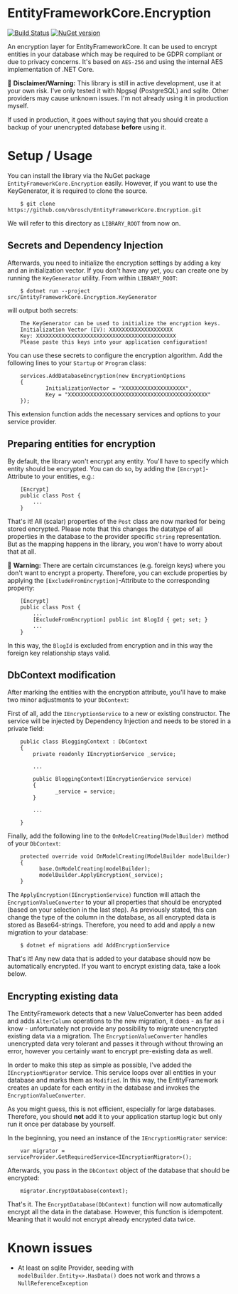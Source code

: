 # EntityFrameworkCore.Encryption

[![Build Status](https://travis-ci.org/vbrosch/EntityFrameworkCore.Encryption.svg?branch=master)](https://travis-ci.org/vbrosch/EntityFrameworkCore.Encryption)
[![NuGet version](https://badge.fury.io/nu/EntityFrameworkCore.Encryption.svg)](https://badge.fury.io/nu/EntityFrameworkCore.Encryption)

An encryption layer for EntityFrameworkCore. It can be used to encrypt entities in your database which may be required to
be GDPR compliant or due to privacy concerns. It's based on `AES-256` and using the internal AES implementation of .NET Core.

:rotating_light: **Disclaimer/Warning:** This library is still in active development, use it at your own risk. I've only tested it with Npgsql (PostgreSQL)
and sqlite. Other providers may cause unknown issues. I'm not already using it in production myself.

If used in production, it goes without saying that you should create a backup of your unencrypted database **before**
using it.

# Setup / Usage
You can install the library via the NuGet package `EntityFrameworkCore.Encryption` easily. However, if you want to use the KeyGenerator, it is required to clone the source. 

```
    $ git clone https://github.com/vbrosch/EntityFrameworkCore.Encryption.git
```

We will refer to this directory as `LIBRARY_ROOT` from now on.

## Secrets and Dependency Injection

Afterwards, you need to initialize the encryption settings by adding a key and an initialization vector. If you don't have any yet, you can create
one by running the `KeyGenerator` utility. From within `LIBRARY_ROOT`:

```
    $ dotnet run --project src/EntityFrameworkCore.Encryption.KeyGenerator
```

will output both secrets:

```
    The KeyGenerator can be used to initialize the encryption keys.
    Initialization Vector (IV): XXXXXXXXXXXXXXXXXXXX
    Key: XXXXXXXXXXXXXXXXXXXXXXXXXXXXXXXXXXXXXXXXXXXX
    Please paste this keys into your application configuration!
```

You can use these secrets to configure the encryption algorithm. Add the following lines to your `Startup` or `Program`
class:

```
    services.AddDatabaseEncryption(new EncryptionOptions
    {
            InitializationVector = "XXXXXXXXXXXXXXXXXXXX",
            Key = "XXXXXXXXXXXXXXXXXXXXXXXXXXXXXXXXXXXXXXXXXXXX"
    });
```

This extension function adds the necessary services and options to your service provider.

## Preparing entities for encryption
By default, the library won't encrypt any entity. You'll have to specify which entity should be encrypted. You can do so, 
by adding the `[Encrypt]`-Attribute to your entities, e.g.:

```
    [Encrypt]
    public class Post {
        ...
    }
```

That's it! All (scalar) properties of the `Post` class are now marked for being stored encrypted. Please note that this changes
the datatype of all properties in the database to the provider specific `string` representation. But as the mapping
happens in the library, you won't have to worry about that at all.

:rotating_light: **Warning:** There are certain circumstances (e.g. foreign keys) where you don't want to encrypt a property.
Therefore, you can exclude properties by applying the `[ExcludeFromEncryption]`-Attribute to the corresponding property:

```
    [Encrypt]
    public class Post {
        ...
        [ExcludeFromEncryption] public int BlogId { get; set; }
        ...
    }
```

In this way, the `BlogId` is excluded from encryption and in this way the foreign key relationship stays valid.
## DbContext modification
After marking the entities with the encryption attribute, you'll have to make two minor adjustments to your `DbContext`:

First of all, add the `IEncryptionService` to a new or existing constructor. The service will be injected by Dependency 
Injection and needs to be stored in a private field:

```
    public class BloggingContext : DbContext
    {
        private readonly IEncryptionService _service;
        
        ...
        
        public BloggingContext(IEncryptionService service)
        {
               _service = service;
        }
        
        ...
        
    }
```

Finally, add the following line to the `OnModelCreating(ModelBuilder)` method of your `DbContext`:

```
    protected override void OnModelCreating(ModelBuilder modelBuilder)
    {
          base.OnModelCreating(modelBuilder);
          modelBuilder.ApplyEncryption(_service);
    }
```

The `ApplyEncryption(IEncryptionService)` function will attach the `EncryptionValueConverter` to your all properties
that should be encrypted (based on your selection in the last step). As previously stated, this can change the type
of the column in the database, as all encrypted data is stored as Base64-strings. Therefore, you need to add and 
apply a new migration to your database:

```
    $ dotnet ef migrations add AddEncryptionService
```

That's it! Any new data that is added to your database should now be automatically encrypted. If you want to encrypt
existing data, take a look below.

## Encrypting existing data
The EntityFramework detects that a new ValueConverter has been added and adds `AlterColumn` operations to the new migration,
it does - as far as i know - unfortunately not provide any possibility to migrate unencrypted existing data via a migration.
The `EncryptionValueConverter` handles unencrypted data very tolerant and passes it through without throwing an error, however
you certainly want to encrypt pre-existing data as well.

In order to make this step as simple as possible, I've added the `IEncryptionMigrator` service. This service loops over all
entities in your database and marks them as `Modified`. In this way, the EntityFramework creates an update for each entity in
the database and invokes the `EncryptionValueConverter`.

As you might guess, this is not efficient, especially for large databases. Therefore, you should **not** add it to your application startup
logic but only run it once per database by yourself.

In the beginning, you need an instance of the `IEncryptionMigrator` service:

```
    var migrator = serviceProvider.GetRequiredService<IEncryptionMigrator>();
``` 

Afterwards, you pass in the `DbContext` object of the database that should be encrypted:

```
    migrator.EncryptDatabase(context);
```

That's it. The `EncryptDatabase(DbContext)` function will now automatically encrypt all the data in the database. However,
this function is idempotent. Meaning that it would not encrypt already encrypted data twice.

# Known issues

* At least on sqlite Provider, seeding with `modelBuilder.Entity<>.HasData()` does not work and throws a `NullReferenceException`

